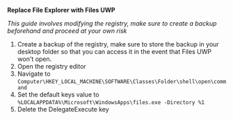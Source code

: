 **Replace File Explorer with Files UWP**

*This guide involves modifying the registry, make sure to create a backup beforehand and proceed at your own risk*

1. Create a backup of the registry, make sure to store the backup in your desktop folder so that you can access it in the event that Files UWP won't open.
2. Open the registry editor
3. Navigate to `Computer\HKEY_LOCAL_MACHINE\SOFTWARE\Classes\Folder\shell\open\command`
4. Set the default keys value to `%LOCALAPPDATA%\Microsoft\WindowsApps\files.exe -Directory %1` 
5. Delete the DelegateExecute key